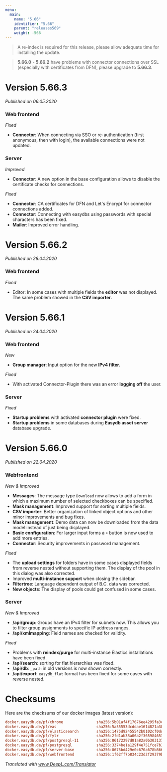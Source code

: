 ```yaml
---
menu:
  main:
    name: "5.66"
    identifier: "5.66"
    parent: "releases569"
    weight: -566
---
```


> A re-index is required for this release, please allow adequate time for installing the update. 

> **5.66.0** - **5.66.2** have problems with connector connections over SSL (especially with certificates from DFN), please upgrade to **5.66.3**.

# Version 5.66.3

*Published on 06.05.2020*

### Web frontend

*Fixed*

- **Connector**: When connecting via SSO or re-authentication (first anonymous, then with login), the available connections were not updated.

### Server

*Improved*

- **Connector**: A new option in the base configuration allows to disable the certificate checks for connections. 

*Fixed*

- **Connector**: CA certificates for DFN and Let's Encrypt for connector connections added.
- **Connector**: Connecting with easydbs using passwords with special characters has been fixed. 
- **Mailer**: Improved error handling.

# Version 5.66.2

*Published on 28.04.2020*

### Web frontend

*Fixed*

* Editor: In some cases with multiple fields the **editor** was not displayed. The same problem showed in the **CSV importer**.

# Version 5.66.1

*Published on 24.04.2020*

### Web frontend

*New*

- **Group manager**: Input option for the new **IPv4 filter**.

*Fixed*

- With activated Connector-Plugin there was an error **logging off** the user.

### Server

*Fixed*

- **Startup problems** with activated **connector plugin** were fixed.
- **Startup problems** in some databases during **Easydb asset server** database upgrade.

# Version 5.66.0

*Published on 22.04.2020*

### Webfrontend

*New & Improved*

- **Messages**: The message type `Download` now allows to add a form in which a maximum number of selected checkboxes can be specified.
- **Mask management**: Improved support for sorting multiple fields.
- **CSV importer**: Better organization of linked object options and other minor improvements and bug fixes.
- **Mask management**: Demo data can now be downloaded from the data model instead of just being displayed.
- **Basic configuration**: For larger input forms a `+` button is now used to add more entries. 
- **Connector**: Security improvements in password management.

*Fixed*

- The **upload settings** for folders have in some cases displayed fields from reverse nested without supporting them. The display of the pool in this dialog was also corrected.
- Improved **multi-instance support** when closing the sidebar.
- **Filtertree**: Language dependent output of B.C. data was corrected.
- **New objects**: The display of pools could get confused in some cases.

### Server

*New & Improved*

- **/api/group**: Groups have an IPv4 filter for subnets now. This allows you to filter group assignments to specific IP address ranges. 
- **/api/xmlmapping**: Field names are checked for validity.

*Fixed*

- Problems with **reindex/purge** for multi-instance Elastics installations have been fixed. 
- **/api/search**: sorting for flat hierarchies was fixed.
- **/api/db**: `_path` in old versions is now shown correctly.
- **/api/export**: `easydb_flat` format has been fixed for some cases with reverse nested.

# Checksums

Here are the checksums of our docker images (latest version):

```ini
docker.easydb.de/pf/chrome               sha256:5b01af4f17676ee4295fa3cc279d15f7b6e4a43f9faad41dace54fe1b36861fd
docker.easydb.de/pf/eas                  sha256:5a35553dcddae1614821a38e8f207b6065b9082ee1499a65fa3b03fed3f2c57f
docker.easydb.de/pf/elasticsearch        sha256:1475d92455542b0102cf0ddc6110b17cc452cc986556857dbcf0ab79e888224f
docker.easydb.de/pf/fylr                 sha256:2fd1ab38a06a2f365984653da1546f56d6cf988602b640266cea91a4129c86b1
docker.easydb.de/pf/postgresql-11        sha256:86172297d81a82a0b303137ed5857783c6419b14358587cef05eb794da627154
docker.easydb.de/pf/postgresql           sha256:3374be1a129f4e751fce7b1ddcd561cd209a197faf9faabba5d0454d16946420
docker.easydb.de/pf/server-base          sha256:0675bd429e0c670a678b86695cc9298f0f8f1b702f0449e356178438172059ff
docker.easydb.de/pf/webfrontend          sha256:1f62ff7b834c23d2f29379bfaf2a2126e5c466c267b742c45cf37f255210f980
```

*Translated with www.DeepL.com/Translator*

